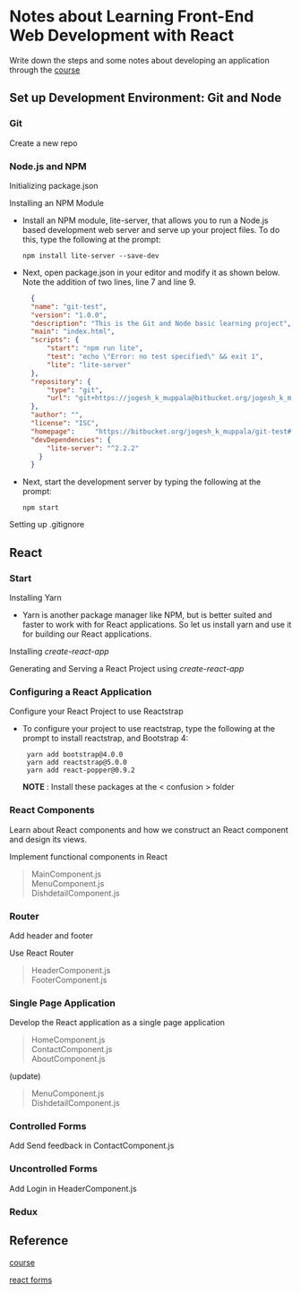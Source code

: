 # Notes about Learning Front-End Web Development with React

Write down the steps and some notes about developing an application through the [course](https://www.coursera.org/learn/front-end-react/home/welcome)

## Set up Development Environment: Git and Node

### Git

Create a new repo

### Node.js and NPM

Initializing package.json
  
Installing an NPM Module

* Install an NPM module, lite-server, that allows you to run a Node.js based development web server and serve up your project files. To do this, type the following at the prompt:
    
    `npm install lite-server --save-dev`
* Next, open package.json in your editor and modify it as shown below. Note the addition of two lines, line 7 and line 9.
  
  ```json
    {
    "name": "git-test",
    "version": "1.0.0",
    "description": "This is the Git and Node basic learning project",
    "main": "index.html",
    "scripts": {
        "start": "npm run lite",
        "test": "echo \"Error: no test specified\" && exit 1",
        "lite": "lite-server"
    },
    "repository": {
        "type": "git",
        "url": "git+https://jogesh_k_muppala@bitbucket.org/jogesh_k_muppala/git-test.git"
    },
    "author": "",
    "license": "ISC",
    "homepage":     "https://bitbucket.org/jogesh_k_muppala/git-test#readme",
    "devDependencies": {
        "lite-server": "^2.2.2"
      }
    }
  ```

* Next, start the development server by typing the following at the prompt:
    
    `npm start`

Setting up .gitignore

## React

### Start

Installing Yarn

* Yarn is another package manager like NPM, but is better suited and faster to work with for React applications. So let us install yarn and use it for building our React applications.
  
Installing *create-react-app*

Generating and Serving a React Project using *create-react-app*

### Configuring a React Application

Configure your React Project to use Reactstrap

* To configure your project to use reactstrap, type the following at the prompt to install reactstrap, and Bootstrap 4:
  
  ```
   yarn add bootstrap@4.0.0
   yarn add reactstrap@5.0.0
   yarn add react-popper@0.9.2
  ```

    **NOTE** : Install these packages at the < confusion > folder

### React Components

Learn about React components and how we construct an React component and design its views.

Implement functional components in React

>MainComponent.js  
>MenuComponent.js  
>DishdetailComponent.js

### Router

Add header and footer  

Use React Router

>HeaderComponent.js  
>FooterComponent.js  

### Single Page Application

Develop the React application as a single page application

>HomeComponent.js  
>ContactComponent.js  
>AboutComponent.js

(update)
>MenuComponent.js  
>DishdetailComponent.js

### Controlled Forms

Add Send feedback in ContactComponent.js

### Uncontrolled Forms

Add Login in HeaderComponent.js

### Redux

## Reference

[course](https://www.coursera.org/learn/front-end-react/home/welcome)

[react forms](https://react.docschina.org/docs/forms.html)
